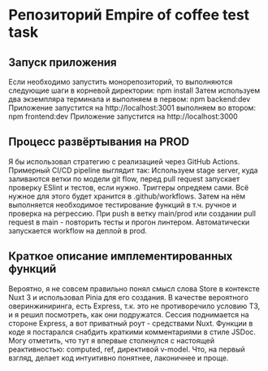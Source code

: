 # Репозиторий Empire of coffee test task

## Запуск приложения

Если необходимо запустить монорепозиторий, то выполняются следующие шаги в корневой директории:
npm install
Затем используем два экземпляра терминала и выполняем в первом:
npm backend:dev
Приложение запустится на http://localhost:3001
выполняем во втором:
npm frontend:dev
Приложение запустится на http://localhost:3000

## Процесс развёртывания на PROD

Я бы использовал стратегию c реализацией через GitHub Actions. Примерный CI/CD pipeline выглядит так:
Используем stage server, куда заливаются ветки по модели git flow, перед pull request запускает проверку ESlint и тестов, если нужно. Триггеры опредяем сами.
Всё нужное для этого будет хранится в .github/workflows.
Затем на нём выполняется необходимое тестирование функций в т.ч. ручное и проверка на регрессию.
При push в ветку main/prod или создании pull request в main - повторить тесты и прогон линтером. Автоматически запускается workflow на деплой в prod.

## Краткое описание имплементированных функций

Вероятно, я не совсем правильно понял смысл слова Store в контексте Nuxt 3 и использовал Pinia для его создания.
В качестве вероятного оверинжиниринга, есть Express, т.к. это не противоречило условию ТЗ, и я решил посмотреть, как они подружатся. Сессия поднимается на стороне Express, а вот приватный роут - средствами Nuxt.
Функции в коде я постарался снабдить краткими комментариями в стиле JSDoc.
Могу отметить, что тут я впервые столкнулся с настоящей реактивностью: сomputed, ref, директивой v-model. Что, на первый взгляд, делает код интуитивно понятнее, лаконичнее и проще.
